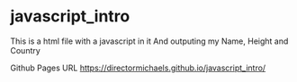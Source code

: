 # javascript_intro
This is a html file with a javascript in it
And outputing my Name, Height and Country

Github Pages URL
https://directormichaels.github.io/javascript_intro/